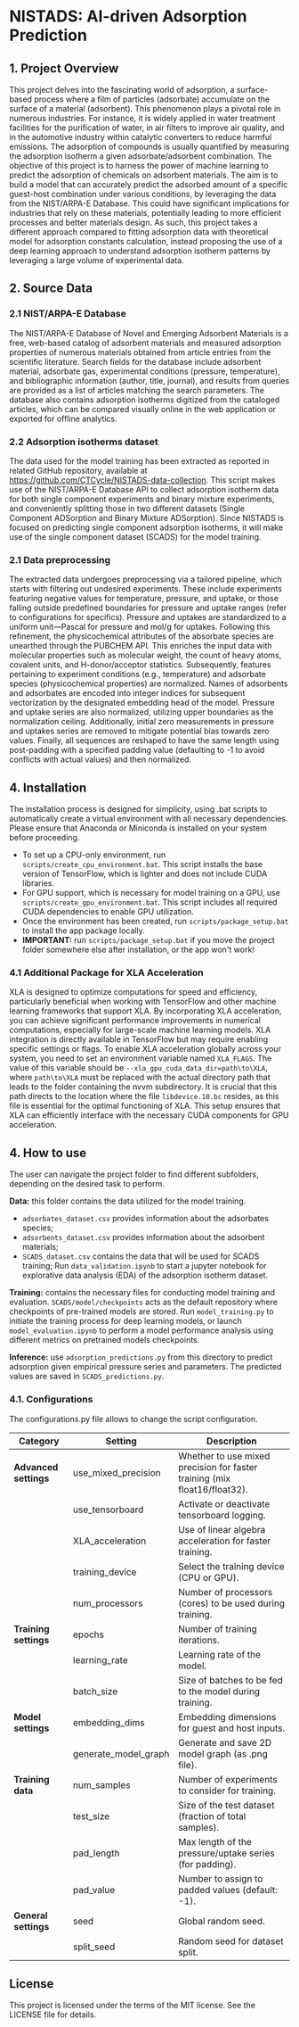 # NISTADS: AI-driven Adsorption Prediction

## 1. Project Overview
This project delves into the fascinating world of adsorption, a surface-based process where a film of particles (adsorbate) accumulate on the surface of a material (adsorbent). This phenomenon plays a pivotal role in numerous industries. For instance, it is widely applied in water treatment facilities for the purification of water, in air filters to improve air quality, and in the automotive industry within catalytic converters to reduce harmful emissions. The adsorption of compounds is usually quantified by measuring the adsorption isotherm a given adsorbate/adsorbent combination. The objective of this project is to harness the power of machine learning to predict the adsorption of chemicals on adsorbent materials. The aim is to build a model that can accurately predict the adsorbed amount of a specific guest-host combination under various conditions, by leveraging the data from the NIST/ARPA-E Database. This could have significant implications for industries that rely on these materials, potentially leading to more efficient processes and better materials design. As such, this project takes a different approach compared to fitting adsorption data with theoretical model for adsorption constants calculation, instead proposing the use of a deep learning approach to understand adsorption isotherm patterns by leveraging a large volume of experimental data.

## 2. Source Data

### 2.1 NIST/ARPA-E Database
The NIST/ARPA-E Database of Novel and Emerging Adsorbent Materials is a free, web-based catalog of adsorbent materials and measured adsorption properties of numerous materials obtained from article entries from the scientific literature. Search fields for the database include adsorbent material, adsorbate gas, experimental conditions (pressure, temperature), and bibliographic information (author, title, journal), and results from queries are provided as a list of articles matching the search parameters. The database also contains adsorption isotherms digitized from the cataloged articles, which can be compared visually online in the web application or exported for offline analytics. 

### 2.2 Adsorption isotherms dataset
The data used for the model training has been extracted as reported in related GitHub repository, available at https://github.com/CTCycle/NISTADS-data-collection. This script makes use of the NIST/ARPA-E Database API to collect adsorption isotherm data for both single component experiments and binary mixture experiments, and conveniently splitting those in two different datasets (Single Component ADSorption and Binary Mixture ADSorption). Since NISTADS is focused on predicting single component adsorption isotherms, it will make use of the single component dataset (SCADS) for the model training.

### 2.1 Data preprocessing
The extracted data undergoes preprocessing via a tailored pipeline, which starts with filtering out undesired experiments. These include experiments featuring negative values for temperature, pressure, and uptake, or those falling outside predefined boundaries for pressure and uptake ranges (refer to configurations for specifics). Pressure and uptakes are standardized to a uniform unit—Pascal for pressure and mol/g for uptakes. Following this refinement, the physicochemical attributes of the absorbate species are unearthed through the PUBCHEM API. This enriches the input data with molecular properties such as molecular weight, the count of heavy atoms, covalent units, and H-donor/acceptor statistics. Subsequently, features pertaining to experiment conditions (e.g., temperature) and adsorbate species (physicochemical properties) are normalized. Names of adsorbents and adsorbates are encoded into integer indices for subsequent vectorization by the designated embedding head of the model. Pressure and uptake series are also normalized, utilizing upper boundaries as the normalization ceiling. Additionally, initial zero measurements in pressure and uptakes series are removed to mitigate potential bias towards zero values. Finally, all sequences are reshaped to have the same length using post-padding with a specified padding value (defaulting to -1 to avoid conflicts with actual values) and then normalized.

## 4. Installation
The installation process is designed for simplicity, using .bat scripts to automatically create a virtual environment with all necessary dependencies. Please ensure that Anaconda or Miniconda is installed on your system before proceeding.

- To set up a CPU-only environment, run `scripts/create_cpu_environment.bat`. This script installs the base version of TensorFlow, which is lighter and does not include CUDA libraries.
- For GPU support, which is necessary for model training on a GPU, use `scripts/create_gpu_environment.bat`. This script includes all required CUDA dependencies to enable GPU utilization.
- Once the environment has been created, run `scripts/package_setup.bat` to install the app package locally.
- **IMPORTANT:** run `scripts/package_setup.bat` if you move the project folder somewhere else after installation, or the app won't work! 

### 4.1 Additional Package for XLA Acceleration
XLA is designed to optimize computations for speed and efficiency, particularly beneficial when working with TensorFlow and other machine learning frameworks that support XLA. By incorporating XLA acceleration, you can achieve significant performance improvements in numerical computations, especially for large-scale machine learning models. XLA integration is directly available in TensorFlow but may require enabling specific settings or flags. To enable XLA acceleration globally across your system, you need to set an environment variable named `XLA_FLAGS`. The value of this variable should be `--xla_gpu_cuda_data_dir=path\to\XLA`, where `path\to\XLA` must be replaced with the actual directory path that leads to the folder containing the nvvm subdirectory. It is crucial that this path directs to the location where the file `libdevice.10.bc` resides, as this file is essential for the optimal functioning of XLA. This setup ensures that XLA can efficiently interface with the necessary CUDA components for GPU acceleration.

## 4. How to use
The user can navigate the project folder to find different subfolders, depending on the desired task to perform. 

**Data:** this folder contains the data utilized for the model training. 
- `adsorbates_dataset.csv` provides information about the adsorbates species;
- `adsorbents_dataset.csv` provides information about the adsorbent materials;
- `SCADS_dataset.csv` contains the data that will be used for SCADS training;
Run `data_validation.ipynb` to start a jupyter notebook for explorative data analysis (EDA) of the adsorption isotherm dataset.

**Training:** contains the necessary files for conducting model training and evaluation. `SCADS/model/checkpoints` acts as the default repository where checkpoints of pre-trained models are stored. Run `model_training.py` to initiate the training process for deep learning models, or launch `model_evaluation.ipynb` to perform a model performance analysis using different metrics on pretrained models checkpoints. 

**Inference:** use `adsorption_predictions.py` from this directory to predict adsorption given empirical pressure series and parameters. The predicted values are saved in `SCADS_predictions.py`. 

### 4.1. Configurations
The configurations.py file allows to change the script configuration. 

| Category              | Setting               | Description                                                              |
|-----------------------|-----------------------|--------------------------------------------------------------------------|
| **Advanced settings** | use_mixed_precision   | Whether to use mixed precision for faster training (mix float16/float32).|
|                       | use_tensorboard       | Activate or deactivate tensorboard logging.                              |
|                       | XLA_acceleration      | Use of linear algebra acceleration for faster training.                  |
|                       | training_device       | Select the training device (CPU or GPU).                                 |
|                       | num_processors        | Number of processors (cores) to be used during training.                 |
| **Training settings** | epochs                | Number of training iterations.                                           |
|                       | learning_rate         | Learning rate of the model.                                              |
|                       | batch_size            | Size of batches to be fed to the model during training.                  |
| **Model settings**    | embedding_dims        | Embedding dimensions for guest and host inputs.                          |
|                       | generate_model_graph  | Generate and save 2D model graph (as .png file).                         |
| **Training data**     | num_samples           | Number of experiments to consider for training.                          |
|                       | test_size             | Size of the test dataset (fraction of total samples).                    |
|                       | pad_length            | Max length of the pressure/uptake series (for padding).                  |
|                       | pad_value             | Number to assign to padded values (default: -1).                         |
| **General settings**  | seed                  | Global random seed.                                                      |
|                       | split_seed            | Random seed for dataset split.                                           |

## License
This project is licensed under the terms of the MIT license. See the LICENSE file for details.
